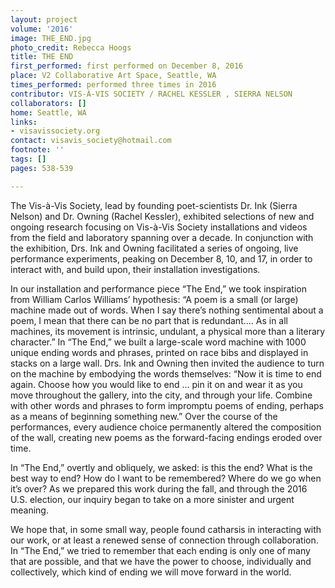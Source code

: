 ```yaml
---
layout: project
volume: '2016'
image: THE_END.jpg
photo_credit: Rebecca Hoogs
title: THE END
first_performed: first performed on December 8, 2016
place: V2 Collaborative Art Space, Seattle, WA
times_performed: performed three times in 2016
contributor: VIS-À-VIS SOCIETY / RACHEL KESSLER , SIERRA NELSON
collaborators: []
home: Seattle, WA
links:
- visavissociety.org
contact: visavis_society@hotmail.com
footnote: ''
tags: []
pages: 538-539

---
```


The Vis-à-Vis Society, lead by founding poet-scientists Dr. Ink (Sierra Nelson) and Dr. Owning (Rachel Kessler), exhibited selections of new and ongoing research focusing on Vis-à-Vis Society installations and videos from the field and laboratory spanning over a decade. In conjunction with the exhibition, Drs. Ink and Owning facilitated a series of ongoing, live performance experiments, peaking on December 8, 10, and 17, in order to interact with, and build upon, their installation investigations.

In our installation and performance piece “The End,” we took inspiration from William Carlos Williams’ hypothesis: “A poem is a small (or large) machine made out of words. When I say there’s nothing sentimental about a poem, I mean that there can be no part that is redundant…. As in all machines, its movement is intrinsic, undulant, a physical more than a literary character.” In “The End,” we built a large-scale word machine with 1000 unique ending words and phrases, printed on race bibs and displayed in stacks on a large wall. Drs. Ink and Owning then invited the audience to turn on the machine by embodying the words themselves: “Now it is time to end again. Choose how you would like to end … pin it on and wear it as you move throughout the gallery, into the city, and through your life. Combine with other words and phrases to form impromptu poems of ending, perhaps as a means of beginning something new.” Over the course of the performances, every audience choice permanently altered the composition of the wall, creating new poems as the forward-facing endings eroded over time.

In “The End,” overtly and obliquely, we asked: is this the end? What is the best way to end? How do I want to be remembered? Where do we go when it’s over? As we prepared this work during the fall, and through the 2016 U.S. election, our inquiry began to take on a more sinister and urgent meaning.

We hope that, in some small way, people found catharsis in interacting with our work, or at least a renewed sense of connection through collaboration. In “The End,” we tried to remember that each ending is only one of many that are possible, and that we have the power to choose, individually and collectively, which kind of ending we will move forward in the world.
